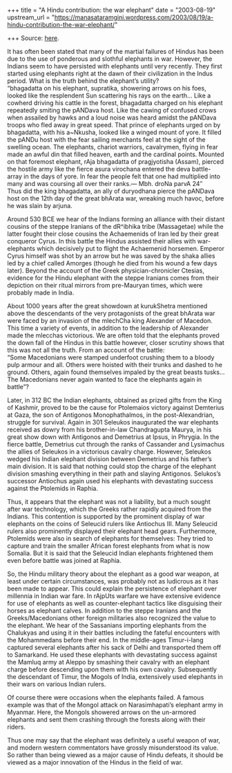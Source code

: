 +++
title = "A Hindu contribution: the war elephant"
date = "2003-08-19"
upstream_url = "https://manasataramgini.wordpress.com/2003/08/19/a-hindu-contribution-the-war-elephant/"

+++
Source: [here](https://manasataramgini.wordpress.com/2003/08/19/a-hindu-contribution-the-war-elephant/).

It has often been stated that many of the martial failures of Hindus has been due to the use of ponderous and slothful elephants in war. However, the Indians seem to have persisted with elephants until very recently. They first started using elephants right at the dawn of their civilization in the Indus period. What is the truth behind the elephant’s utility?  
“bhagadatta on his elephant, supratika, showering arrows on his foes, looked like the resplendent Sun scattering his rays on the earth… Like a cowherd driving his cattle in the forest, bhagadatta charged on his elephant repeatedly smiting the pANDava host. Like the cawing of confused crows when assailed by hawks and a loud noise was heard amidst the pANDava troops who fled away in great speed. That prince of elephants urged on by bhagadatta, with his a\~Nkusha, looked like a winged mount of yore. It filled the pANDu host with the fear sailing merchants feel at the sight of the swelling ocean. The elephants, chariot warriors, cavalrymen, flying in fear made an awful din that filled heaven, earth and the cardinal points. Mounted on that foremost elephant, rAja bhagadatta of pragjyotisha (Assam), pierced the hostile army like the fierce asura virochana entered the deva battle-array in the days of yore. In fear the people felt that one had multiplied into many and was coursing all over their ranks.— Mbh. droNa parvA 24″  
Thus did the king bhagadatta, an ally of duryodhana pierce the pANDava host on the 12th day of the great bhArata war, wreaking much havoc, before he was slain by arjuna.

Around 530 BCE we hear of the Indians forming an alliance with their distant cousins of the steppe Iranians of the dR^ibhika tribe
(Massagetae) while the latter fought their close cousins the Achaemenids
of Iran led by their great conqueror Cyrus. In this battle the Hindus assisted their allies with war-elephants which decisively put to flight the Achaemenid horsemen. Emperor Cyrus himself was shot by an arrow but he was saved by the shaka allies led by a chief called Amorges (though he died from his wound a few days later). Beyond the account of the Greek physician-chronicler Ctesias, evidence for the Hindu elephant with the steppe Iranians comes from their depiction on their ritual mirrors from pre-Mauryan times, which were probably made in India.

About 1000 years after the great showdown at kurukShetra mentioned above the descendants of the very protagonists of the great bhArata war were faced by an invasion of the mlechCha king Alexander of Macedon. This time a variety of events, in addition to the leadership of Alexander made the mlecchas victorious. We are often told that the elephants proved the down fall of the Hindus in this battle however, closer scrutiny shows that this was not all the truth. From an account of the battle:  
“Some Macedonians were stamped underfoot crushing them to a bloody pulp armour and all. Others were hoisted with their trunks and dashed to he ground. Others, again found themselves impaled by the great beasts tusks… The Macedonians never again wanted to face the elephants again in battle”?

Later, in 312 BC the Indian elephants, obtained as prized gifts from the King of Kashmir, proved to be the cause for Ptolemaios victory against Demterius at Gaza, the son of Antigonos Monophathalmos, in the post-Alexandrian, struggle for survival. Again in 301 Seleukos inaugurated the war elephants received as dowry from his brother-in-law Chandragupta Maurya, in his great show down with Antigonos and Demetrius at Ipsus, in Phrygia. In the fierce battle, Demetrius cut through the ranks of Cassander and Lysimachus the allies of Seleukos in a victorious cavalry charge. However, Seleukos wedged his Indian elephant division between Demetrius and his father’s main division. It is said that nothing could stop the charge of the elephant division smashing everything in their path and slaying Antigonos. Selukos’s successor Antiochus again used his elephants with devastating success against the Ptolemids in Raphia.

Thus, it appears that the elephant was not a liability, but a much sought after war technology, which the Greeks rather rapidly acquired from the Indians. This contention is supported by the prominent display of war elephants on the coins of Seleucid rulers like Antiochus III. Many Seleucid rulers also prominently displayed their elephant head gears. Furthermore, Ptolemids were also in search of elephants for themselves: They tried to capture and train the smaller African forest elephants from what is now Somalia. But it is said that the Seleucid Indian elephants frightened them even before battle was joined at Raphia.

So, the Hindu military theory about the elephant as a good war weapon, at least under certain circumstances, was probably not as ludicrous as it has been made to appear. This could explain the persistence of elephant over millennia in Indian war fare. In rAjpUts warfare we have extensive evidence for use of elephants as well as counter-elephant tactics like disguising their horses as elephant calves. In addition to the steppe Iranians and the Greeks/Macedonians other foreign militaries also recognized the value to the elephant. We hear of the Sassanians importing elephants from the Chalukyas and using it in their battles including the fateful encounters with the Mohammedans before their end. In the middle-ages Timur-i-lang captured several elephants after his sack of Delhi and transported them off to Samarkand. He used these elephants with devastating success against the Mamluq army at Aleppo by smashing their cavalry with an elephant charge before descending upon them with his own cavalry. Subsequently the descendant of Timur, the Mogols of India, extensively used elephants in their wars on various Indian rulers.

Of course there were occasions when the elephants failed. A famous example was that of the Mongol attack on Narasimhapati’s elephant army in Myanmar. Here, the Mongols showered arrows on the un-armored elephants and sent them crashing through the forests along with their riders.

Thus one may say that the elephant was definitely a useful weapon of war, and modern western commentators have grossly misunderstood its value. So rather than being viewed as a major cause of Hindu defeats, it should be viewed as a major innovation of the Hindus in the field of war.

